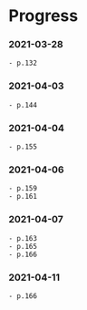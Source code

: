 # Progress

### 2021-03-28
	- p.132 

### 2021-04-03
	- p.144

### 2021-04-04
	- p.155

### 2021-04-06
	- p.159
	- p.161

### 2021-04-07
	- p.163
	- p.165
	- p.166

### 2021-04-11
	- p.166
